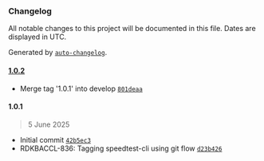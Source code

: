 ### Changelog

All notable changes to this project will be documented in this file. Dates are displayed in UTC.

Generated by [`auto-changelog`](https://github.com/CookPete/auto-changelog).

#### [1.0.2](https://github.com/ksaipr036/rdk-speedtest-cli/compare/1.0.1...1.0.2)

- Merge tag '1.0.1' into develop [`801deaa`](https://github.com/ksaipr036/rdk-speedtest-cli/commit/801deaa47004c024fd19b30476b2dfb4b3b0711c)

#### 1.0.1

> 5 June 2025

- Initial commit [`42b5ec3`](https://github.com/ksaipr036/rdk-speedtest-cli/commit/42b5ec349e9cf91f4583520e57ba6cfac05b45a4)
- RDKBACCL-836: Tagging speedtest-cli using git flow [`d23b426`](https://github.com/ksaipr036/rdk-speedtest-cli/commit/d23b42634028e8187637b364233ee8b67b46715e)
